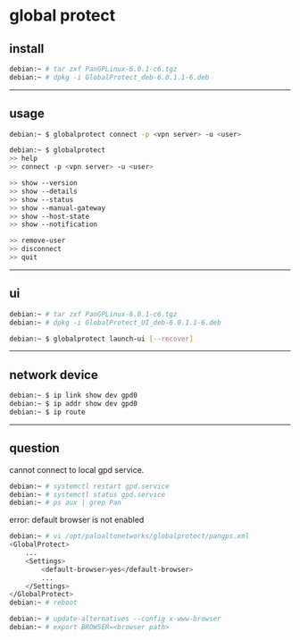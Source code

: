# global protect

## install

```bash
debian:~ # tar zxf PanGPLinux-6.0.1-c6.tgz
debian:~ # dpkg -i GlobalProtect_deb-6.0.1.1-6.deb
```


---

## usage

```bash
debian:~ $ globalprotect connect -p <vpn server> -u <user>

debian:~ $ globalprotect
>> help
>> connect -p <vpn server> -u <user>

>> show --version
>> show --details
>> show --status
>> show --manual-gateway
>> show --host-state
>> show --notification

>> remove-user
>> disconnect
>> quit
```


---


## ui

```bash
debian:~ # tar zxf PanGPLinux-6.0.1-c6.tgz
debian:~ # dpkg -i GlobalProtect_UI_deb-6.0.1.1-6.deb

debian:~ $ globalprotect launch-ui [--recover]
```

---

## network device

```bash
debian:~ $ ip link show dev gpd0
debian:~ $ ip addr show dev gpd0
debian:~ $ ip route
```


---

## question

cannot connect to local gpd service.

```bash
debian:~ # systemctl restart gpd.service
debian:~ # systemctl status gpd.service
debian:~ # ps aux | grep Pan
```


error: default browser is not enabled

```bash
debian:~ # vi /opt/paloaltonetworks/globalprotect/pangps.xml
<GlobalProtect>
    ...
	<Settings>
		<default-browser>yes</default-browser>
        ...
	</Settings>
</GlobalProtect>
debian:~ # reboot

debian:~ # update-alternatives --config x-www-browser
debian:~ # export BROWSER=<browser path>
```
